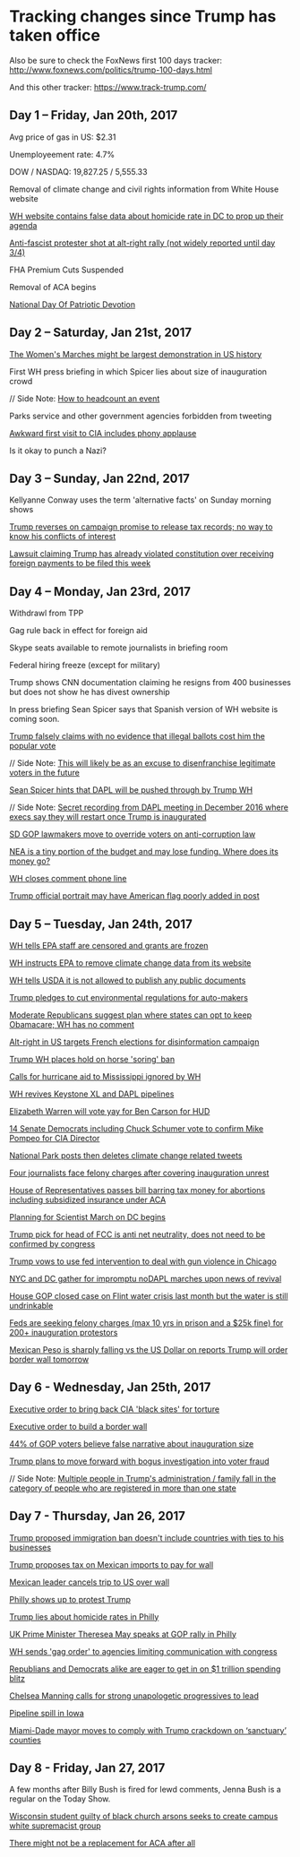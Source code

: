 # Tracking changes since Trump has taken office

Also be sure to check the FoxNews first 100 days tracker: http://www.foxnews.com/politics/trump-100-days.html

And this other tracker: https://www.track-trump.com/

## Day 1 – Friday, Jan 20th, 2017
Avg price of gas in US: $2.31

Unemployeement rate: 4.7%

DOW / NASDAQ: 19,827.25 / 5,555.33

Removal of climate change and civil rights information from White House website

[WH website contains false data about homicide rate in DC to prop up their agenda](https://twitter.com/michaelhayes/status/823649555472404488)

[Anti-fascist protester shot at alt-right rally (not widely reported until day 3/4)](https://www.splcenter.org/hatewatch/2017/01/23/alt-right-event-seattle-devolves-chaos-and-violence-outside-truth-twisting-inside)

FHA Premium Cuts Suspended

Removal of ACA begins

[National Day Of Patriotic Devotion](https://s3.amazonaws.com/public-inspection.federalregister.gov/2017-01798.pdf)

## Day 2 – Saturday, Jan 21st, 2017
[The Women's Marches might be largest demonstration in US history](http://www.vox.com/2017/1/22/14350808/womens-marches-largest-demonstration-us-history-map)

First WH press briefing in which Spicer lies about size of inauguration crowd

// Side Note: [How to headcount an event](https://www.theatlantic.com/technology/archive/2017/01/womens-march-protest-count/514166/)

Parks service and other government agencies forbidden from tweeting

[Awkward first visit to CIA includes phony applause](http://www.thedailybeast.com/cheats/2017/01/23/cbs-trump-brought-cheerers-to-cia-visit.html)

Is it okay to punch a Nazi?

## Day 3 – Sunday, Jan 22nd, 2017
Kellyanne Conway uses the term 'alternative facts' on Sunday morning shows

[Trump reverses on campaign promise to release tax records; no way to know his conflicts of interest](http://www.npr.org/sections/thetwo-way/2017/01/22/511095966/trump-aide-says-he-wont-release-tax-returns-claiming-most-people-dont-care)

[Lawsuit claiming Trump has already violated constitution over receiving foreign payments to be filed this week](https://www.nytimes.com/2017/01/22/us/politics/trump-foreign-payments-constitution-lawsuit.html?_r=0)

## Day 4 – Monday, Jan 23rd, 2017
Withdrawl from TPP

Gag rule back in effect for foreign aid

Skype seats available to remote journalists in briefing room

Federal hiring freeze (except for military)

Trump shows CNN documentation claiming he resigns from 400 businesses but does not show he has divest ownership

In press briefing Sean Spicer says that Spanish version of WH website is coming soon.

[Trump falsely claims with no evidence that illegal ballots cost him the popular vote](https://www.washingtonpost.com/news/post-politics/wp/2017/01/23/at-white-house-trump-tells-congressional-leaders-3-5-million-illegal-ballots-cost-him-the-popular-vote)

// Side Note: [This will likely be as an excuse to disenfranchise legitimate voters in the future](https://twitter.com/ClintSmithIII/status/823998141838098436)

[Sean Spicer hints that DAPL will be pushed through by Trump WH](http://www.independent.co.uk/news/world/americas/donald-trump-press-conference-dakota-access-pipline-sean-spicer-white-house-a7542481.html)

// Side Note: [Secret recording from DAPL meeting in December 2016 where execs say they will restart once Trump is inaugurated](https://twitter.com/ShaunKing/status/823915535301804032)

[SD GOP lawmakers move to override voters on anti-corruption law](https://twitter.com/kylegriffin1/status/823885038324510723)

[NEA is a tiny portion of the budget and may lose funding. Where does its money go?](http://www.neafunded.us/)

[WH closes comment phone line](http://variety.com/2017/digital/news/white-house-switchboard-facebook-messenger-1201967138/)

[Trump official portrait may have American flag poorly added in post](http://www.konbini.com/en/lifestyle/the-white-house-unveils-donald-trumps-official-failed-portrait/)

## Day 5 – Tuesday, Jan 24th, 2017
[WH tells EPA staff are censored and grants are frozen](http://www.huffingtonpost.com/entry/environmental-protection-grants-staff_us_5886825be4b0e3a7356b575f?pon75akll8ei5dn29)

[WH instructs EPA to remove climate change data from its website](http://www.reuters.com/article/us-usa-trump-epa-climatechange-idUSKBN15906G)

[WH tells USDA it is not allowed to publish any public documents](https://www.buzzfeed.com/dinograndoni/trump-usda)

[Trump pledges to cut environmental regulations for auto-makers](https://twitter.com/Reuters/status/823898807519809537)

[Moderate Republicans suggest plan where states can opt to keep Obamacare; WH has no comment](http://www.vox.com/policy-and-politics/2017/1/24/14359094/obamacare-replacement-cassidy-collins)

[Alt-right in US targets French elections for disinformation campaign](https://www.buzzfeed.com/ryanhatesthis/inside-the-private-chat-rooms-trump-supporters-are-using-to)

[Trump WH places hold on horse 'soring' ban](http://www.commercialappeal.com/story/news/local/2017/01/24/trump-administration-places-horse-soring-ban-hold/96968756/)

[Calls for hurricane aid to Mississippi ignored by WH](http://www.nbcnews.com/news/weather/officials-beg-trump-send-help-after-storms-kill-20-across-n711071)

[WH revives Keystone XL and DAPL pipelines](https://www.nytimes.com/2017/01/24/us/politics/keystone-dakota-pipeline-trump.html)

[Elizabeth Warren will vote yay for Ben Carson for HUD](http://thehill.com/regulation/315911-warren-backs-carson-for-hud)

[14 Senate Democrats including Chuck Schumer vote to confirm Mike Pompeo for CIA Director](https://theintercept.com/2017/01/23/14-senate-democrats-fall-in-line-behind-trump-cia-pick-who-left-door-open-to-torture/)

[National Park posts then deletes climate change related tweets](http://www.motherjones.com/politics/2017/01/badlands-national-park-donald-trump-climate)

[Four journalists face felony charges after covering inauguration unrest](https://www.theguardian.com/media/2017/jan/24/journalists-charged-felonies-trump-inauguration-unrest)

[House of Representatives passes bill barring tax money for abortions including subsidized insurance under ACA](http://www.cnn.com/2017/01/24/politics/house-approves-bill-barring-taxpayer-money-for-abortions/index.html)

[Planning for Scientist March on DC begins](https://www.washingtonpost.com/news/speaking-of-science/wp/2017/01/24/are-scientists-going-to-march-on-washington/)

[Trump pick for head of FCC is anti net neutrality, does not need to be confirmed by congress](https://www.wired.com/2017/01/trumps-fcc-pick-signals-end-net-neutrality-efforts/)

[Trump vows to use fed intervention to deal with gun violence in Chicago](http://mobile.reuters.com/article/idUSKBN15907T)

[NYC and DC gather for impromptu noDAPL marches upon news of revival](https://twitter.com/PalomaC_P/status/824058548850225152)

[House GOP closed case on Flint water crisis last month but the water is still undrinkable](https://www.nytimes.com/2017/01/24/us/flint-michigan-water.html)

[Feds are seeking felony charges (max 10 yrs in prison and a $25k fine) for 200+ inauguration protestors](https://thinkprogress.org/federal-prosecutors-slap-felony-charges-on-more-than-200-inauguration-protesters-92e3154a8fd1#.2xc9trze0)

[Mexican Peso is sharply falling vs the US Dollar on reports Trump will order border wall tomorrow](https://twitter.com/SteveKopack/status/824097889798459393)

## Day 6 - Wednesday, Jan 25th, 2017

[Executive order to bring back CIA 'black sites' for torture](http://apps.washingtonpost.com/g/documents/national/read-the-draft-of-the-executive-order-on-cia-black-sites/2288/)

[Executive order to build a border wall](https://www.whitehouse.gov/the-press-office/2017/01/25/executive-order-border-security-and-immigration-enforcement-improvements)

[44% of GOP voters believe false narrative about inauguration size](http://www.nydailynews.com/news/politics/gopers-agree-false-claim-trump-inauguration-attendance-article-1.2955099)

[Trump plans to move forward with bogus investigation into voter fraud](http://nypost.com/2017/01/25/trump-calls-for-major-investigation-into-alleged-voter-fraud/)

// Side Note: [Multiple people in Trump's administration / family fall in the category of people who are registered in more than one state](https://www.washingtonpost.com/news/post-politics/wp/2017/01/26/it-turns-out-trump-son-in-law-jared-kushner-is-also-registered-to-vote-in-two-states/)

## Day 7 - Thursday, Jan 26, 2017

[Trump proposed immigration ban doesn't include countries with ties to his businesses](https://www.bloomberg.com/graphics/2017-trump-immigration-ban-conflict-of-interest)

[Trump proposes tax on Mexican imports to pay for wall](https://www.nytimes.com/2017/01/26/us/politics/mexico-wall-tax-trump.html)

[Mexican leader cancels trip to US over wall](https://www.nytimes.com/2017/01/26/world/mexicos-president-cancels-meeting-with-trump-over-wall.html)

[Philly shows up to protest Trump](https://twitter.com/soit_goes/status/824674853743632386)

[Trump lies about homicide rates in Philly](https://www.washingtonpost.com/news/post-nation/wp/2017/01/26/president-trump-says-homicides-in-philadelphia-are-terribly-increasing-they-are-actually-down/)

[UK Prime Minister Theresea May speaks at GOP rally in Philly](http://www.cnn.com/2017/01/26/politics/theresa-may-republican-retreat-visit-speech/)

[WH sends 'gag order' to agencies limiting communication with congress](http://abcnews.go.com/Politics/trump-agency-memo-gags-staff-communications-democrats/story?id=45068455)

[Republians and Democrats alike are eager to get in on $1 trillion spending blitz](https://www.nytimes.com/2017/01/25/us/donald-trump-infrastructure-spending-trillion-dollars-states.html)

[Chelsea Manning calls for strong unapologetic progressives to lead](https://www.theguardian.com/commentisfree/2017/jan/25/compromise-doesnt-work-political-opponents-chelsea-manning)

[Pipeline spill in Iowa](http://www.desmoinesregister.com/story/news/2017/01/25/pipeline-leaks-thousands-gallons-diesel-northern-iowa/97051728/)

[Miami-Dade mayor moves to comply with Trump crackdown on ‘sanctuary’ counties](http://www.miamiherald.com/news/local/community/miami-dade/article128984759.html)

## Day 8 - Friday, Jan 27, 2017

A few months after Billy Bush is fired for lewd comments, Jenna Bush is a regular on the Today Show.

[Wisconsin student guilty of black church arsons seeks to create campus white supremacist group](http://www.foxnews.com/us/2017/01/27/wisconsin-student-guilty-black-church-arsons-wants-pro-white-group.html)

[There might not be a replacement for ACA after all](http://nymag.com/daily/intelligencer/2017/01/gop-quietly-admits-there-will-be-no-obamacare-replacement.html)
